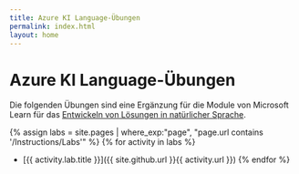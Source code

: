 ```yaml
---
title: Azure KI Language-Übungen
permalink: index.html
layout: home
---
```


# Azure KI Language-Übungen

Die folgenden Übungen sind eine Ergänzung für die Module von Microsoft Learn für das [Entwickeln von Lösungen in natürlicher Sprache](https://learn.microsoft.com/training/paths/develop-language-solutions-azure-ai/).


{% assign labs = site.pages | where_exp:"page", "page.url contains '/Instructions/Labs'" %} {% for activity in labs  %}
- [{{ activity.lab.title }}]({{ site.github.url }}{{ activity.url }}) {% endfor %}
